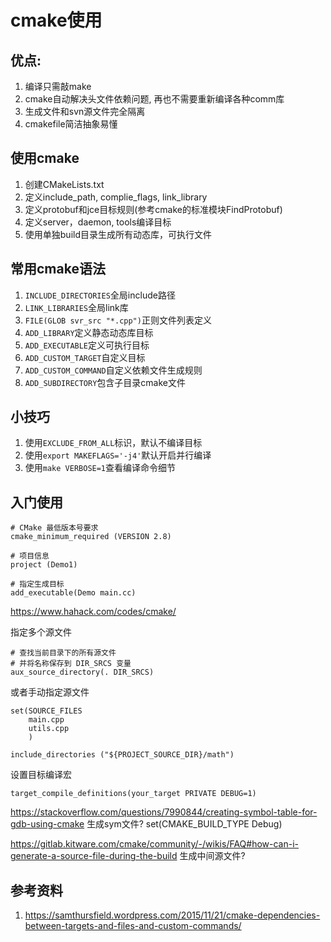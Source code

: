 # cmake使用

## 优点:
1. 编译只需敲make
2. cmake自动解决头文件依赖问题, 再也不需要重新编译各种comm库
3. 生成文件和svn源文件完全隔离
4. cmakefile简洁抽象易懂

## 使用cmake
1. 创建CMakeLists.txt
2. 定义include_path, complie_flags, link_library
3. 定义protobuf和jce目标规则(参考cmake的标准模块FindProtobuf)
4. 定义server，daemon, tools编译目标
5. 使用单独build目录生成所有动态库，可执行文件

## 常用cmake语法
1. `INCLUDE_DIRECTORIES`全局include路径
2. `LINK_LIBRARIES`全局link库
3. `FILE(GLOB svr_src "*.cpp")`正则文件列表定义
4. `ADD_LIBRARY`定义静态动态库目标
5. `ADD_EXECUTABLE`定义可执行目标
6. `ADD_CUSTOM_TARGET`自定义目标
7. `ADD_CUSTOM_COMMAND`自定义依赖文件生成规则
8. `ADD_SUBDIRECTORY`包含子目录cmake文件

## 小技巧
1. 使用`EXCLUDE_FROM_ALL`标识，默认不编译目标
2. 使用`export MAKEFLAGS='-j4'`默认开启并行编译
3. 使用`make VERBOSE=1`查看编译命令细节

## 入门使用

```
# CMake 最低版本号要求
cmake_minimum_required (VERSION 2.8)

# 项目信息
project (Demo1)

# 指定生成目标
add_executable(Demo main.cc)
```

https://www.hahack.com/codes/cmake/

指定多个源文件
```
# 查找当前目录下的所有源文件
# 并将名称保存到 DIR_SRCS 变量
aux_source_directory(. DIR_SRCS)
```

或者手动指定源文件
```
set(SOURCE_FILES
    main.cpp
    utils.cpp
    )
```

```
include_directories ("${PROJECT_SOURCE_DIR}/math")
```

设置目标编译宏
```
target_compile_definitions(your_target PRIVATE DEBUG=1)
```

https://stackoverflow.com/questions/7990844/creating-symbol-table-for-gdb-using-cmake
生成sym文件?
set(CMAKE_BUILD_TYPE Debug)

https://gitlab.kitware.com/cmake/community/-/wikis/FAQ#how-can-i-generate-a-source-file-during-the-build
生成中间源文件?

## 参考资料
1. https://samthursfield.wordpress.com/2015/11/21/cmake-dependencies-between-targets-and-files-and-custom-commands/
